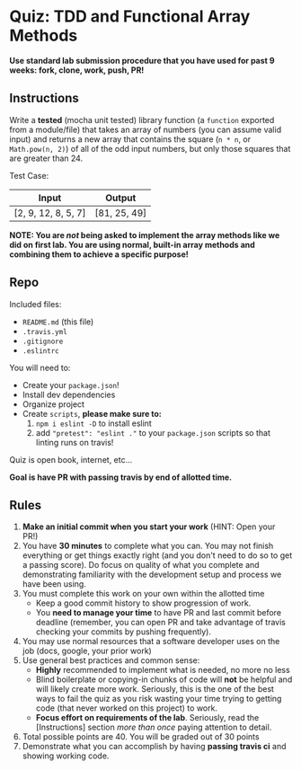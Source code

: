# Quiz: TDD and Functional Array Methods

**Use standard lab submission procedure that you have used for past 9 weeks: fork, clone, work, push, PR!**

## Instructions

Write a **tested** (mocha unit tested) library function (a `function` exported from a module/file)
that takes an array of numbers (you can assume valid input)
and returns a new array that contains the square (`n * n`, or `Math.pow(n, 2)`) of all of
the odd input numbers, but only those squares that are greater than 24.

Test Case:

Input | Output
---|---
[2, 9, 12, 8, 5, 7] | [81, 25, 49]

**NOTE: You are _not_ being asked to implement the array methods like we did on first lab. You are using normal, built-in array methods and combining them to achieve a specific purpose!**

## Repo

Included files:

* `README.md` (this file)
* `.travis.yml`
* `.gitignore`
* `.eslintrc`

You will need to:

* Create your `package.json`!
* Install dev dependencies
* Organize project
* Create `scripts`,  **please make sure to:**
    1. `npm i eslint -D` to install eslint
    1. add `"pretest": "eslint ."` to your `package.json` scripts so that linting runs on travis!

Quiz is open book, internet, etc...

**Goal is have PR with passing travis by end of allotted time.**

## Rules

1. **Make an initial commit when you start your work** (HINT: Open your PR!)
1. You have **30 minutes** to complete what you can. You may not finish everything or get things exactly right (and you don't need to do so to get a passing score). Do focus on quality of what you complete and demonstrating familiarity with the development setup and process we have been using.
1. You must complete this work on your own within the allotted time
    * Keep a good commit history to show progression of work.
    * You **need to manage your time** to have PR and last commit before deadline (remember, you can
    open PR and take advantage of travis checking your commits by pushing frequently).
1. You may use normal resources that a software developer uses on the job (docs, google, your prior work)
1. Use general best practices and common sense:
    * **Highly** recommended to implement what is needed, no more no less
    * Blind boilerplate or copying-in chunks of code will **not** be helpful and will likely create more work. Seriously, this is the one of the best ways to fail the quiz as you risk wasting your time trying to getting code (that never worked on this project) to work.
    * **Focus effort on requirements of the lab**. Seriously, read the [Instructions] section _more than once_ paying attention to detail.
1. Total possible points are 40. You will be graded out of 30 points
1. Demonstrate what you can accomplish by having **passing travis ci** and showing working code.